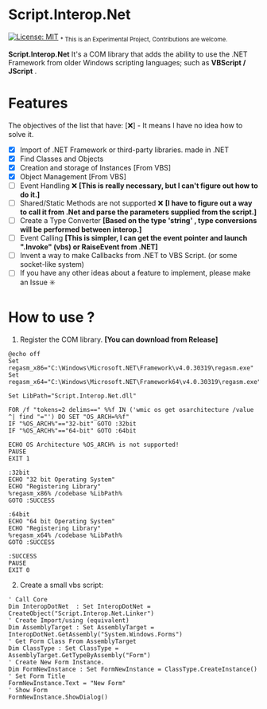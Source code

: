 # Script.Interop.Net 
[![License: MIT](https://img.shields.io/badge/License-MIT-green.svg)](https://github.com/dotnet/winforms/blob/main/LICENSE.TXT) <sub>* This is an Experimental Project, Contributions are welcome.</sub>

**Script.Interop.Net** It's a COM library that adds the ability to use the .NET Framework from older Windows scripting languages; such as **VBScript / JScript** .

# Features

The objectives of the list that have: [❌] - It means I have no idea how to solve it.

- [x] Import of .NET Framework or third-party libraries. made in .NET
- [x] Find Classes and Objects
- [x] Creation and storage of Instances [From VBS]
- [x] Object Management [From VBS]
- [ ] Event Handling  ❌ **[This is really necessary, but I can't figure out how to do it.]**
- [ ] Shared/Static Methods are not supported ❌ **[I have to figure out a way to call it from .Net and parse the parameters supplied from the script.]**
- [ ] Create a Type Converter **[Based on the type 'string' , type conversions will be performed between interop.]**
- [ ] Event Calling **[This is simpler, I can get the event pointer and launch ".Invoke" (vbs) or RaiseEvent from .NET]**
- [ ] Invent a way to make Callbacks from .NET to VBS Script. (or some socket-like system)
- [ ] If you have any other ideas about a feature to implement, please make an Issue ✳️

# How to use ?

1. Register the COM library. **[You can download from Release]**
     
```Batch
@echo off
Set regasm_x86="C:\Windows\Microsoft.NET\Framework\v4.0.30319\regasm.exe"
Set regasm_x64="C:\Windows\Microsoft.NET\Framework64\v4.0.30319\regasm.exe"

Set LibPath="Script.Interop.Net.dll"

FOR /f "tokens=2 delims==" %%f IN ('wmic os get osarchitecture /value ^| find "="') DO SET "OS_ARCH=%%f"
IF "%OS_ARCH%"=="32-bit" GOTO :32bit
IF "%OS_ARCH%"=="64-bit" GOTO :64bit

ECHO OS Architecture %OS_ARCH% is not supported!
PAUSE
EXIT 1

:32bit
ECHO "32 bit Operating System"
ECHO "Registering Library"
%regasm_x86% /codebase %LibPath%
GOTO :SUCCESS

:64bit
ECHO "64 bit Operating System"
ECHO "Registering Library"
%regasm_x64% /codebase %LibPath%
GOTO :SUCCESS

:SUCCESS
PAUSE
EXIT 0

```
     
2. Create a small vbs script:

```VBScript
' Call Core
Dim InteropDotNet  : Set InteropDotNet = CreateObject("Script.Interop.Net.Linker")
' Create Import/using (equivalent)
Dim AssemblyTarget : Set AssemblyTarget = InteropDotNet.GetAssembly("System.Windows.Forms")
' Get Form Class From AssemblyTarget 
Dim ClassType : Set ClassType = AssemblyTarget.GetTypeByAssembly("Form")
' Create New Form Instance.
Dim FormNewInstance : Set FormNewInstance = ClassType.CreateInstance()
' Set Form Title
FormNewInstance.Text = "New Form"
' Show Form
FormNewInstance.ShowDialog()
```




